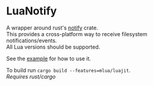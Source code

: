 # LuaNotify
A wrapper around rust's [notify](https://docs.rs/notify) crate.  
This provides a cross-platform way to receive filesystem notifications/events.  
All Lua versions should be supported.

See the [example](example.lua) for how to use it.  

To build run `cargo build --features=mlua/luajit`.  
*Requires rust/cargo*  
